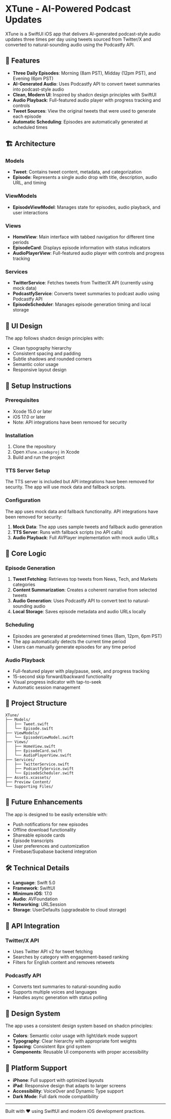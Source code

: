 # XTune - AI-Powered Podcast Updates

XTune is a SwiftUI iOS app that delivers AI-generated podcast-style audio updates three times per day using tweets sourced from Twitter/X and converted to natural-sounding audio using the Podcastfy API.

## 🚀 Features

- **Three Daily Episodes**: Morning (8am PST), Midday (12pm PST), and Evening (6pm PST)
- **AI-Generated Audio**: Uses Podcastfy API to convert tweet summaries into podcast-style audio
- **Clean, Modern UI**: Inspired by shadcn design principles with SwiftUI
- **Audio Playback**: Full-featured audio player with progress tracking and controls
- **Tweet Sources**: View the original tweets that were used to generate each episode
- **Automatic Scheduling**: Episodes are automatically generated at scheduled times

## 🏗️ Architecture

### Models
- **Tweet**: Contains tweet content, metadata, and categorization
- **Episode**: Represents a single audio drop with title, description, audio URL, and timing

### ViewModels
- **EpisodeViewModel**: Manages state for episodes, audio playback, and user interactions

### Views
- **HomeView**: Main interface with tabbed navigation for different time periods
- **EpisodeCard**: Displays episode information with status indicators
- **AudioPlayerView**: Full-featured audio player with controls and progress tracking

### Services
- **TwitterService**: Fetches tweets from Twitter/X API (currently using mock data)
- **PodcastfyService**: Converts tweet summaries to podcast audio using Podcastfy API
- **EpisodeScheduler**: Manages episode generation timing and local storage

## 📱 UI Design

The app follows shadcn design principles with:
- Clean typography hierarchy
- Consistent spacing and padding
- Subtle shadows and rounded corners
- Semantic color usage
- Responsive layout design

## 🔧 Setup Instructions

### Prerequisites
- Xcode 15.0 or later
- iOS 17.0 or later
- Note: API integrations have been removed for security

### Installation
1. Clone the repository
2. Open `XTune.xcodeproj` in Xcode
3. Build and run the project

### TTS Server Setup
The TTS server is included but API integrations have been removed for security. The app will use mock data and fallback scripts.

### Configuration
The app uses mock data and fallback functionality. API integrations have been removed for security:

1. **Mock Data**: The app uses sample tweets and fallback audio generation
2. **TTS Server**: Runs with fallback scripts (no API calls)
3. **Audio Playback**: Full AVPlayer implementation with mock audio URLs

## 🎯 Core Logic

### Episode Generation
1. **Tweet Fetching**: Retrieves top tweets from News, Tech, and Markets categories
2. **Content Summarization**: Creates a coherent narrative from selected tweets
3. **Audio Generation**: Uses Podcastfy API to convert text to natural-sounding audio
4. **Local Storage**: Saves episode metadata and audio URLs locally

### Scheduling
- Episodes are generated at predetermined times (8am, 12pm, 6pm PST)
- The app automatically detects the current time period
- Users can manually generate episodes for any time period

### Audio Playback
- Full-featured player with play/pause, seek, and progress tracking
- 15-second skip forward/backward functionality
- Visual progress indicator with tap-to-seek
- Automatic session management

## 📂 Project Structure

```
XTune/
├── Models/
│   ├── Tweet.swift
│   └── Episode.swift
├── ViewModels/
│   └── EpisodeViewModel.swift
├── Views/
│   ├── HomeView.swift
│   ├── EpisodeCard.swift
│   └── AudioPlayerView.swift
├── Services/
│   ├── TwitterService.swift
│   ├── PodcastfyService.swift
│   └── EpisodeScheduler.swift
├── Assets.xcassets/
├── Preview Content/
└── Supporting Files/
```

## 🔮 Future Enhancements

The app is designed to be easily extensible with:
- Push notifications for new episodes
- Offline download functionality
- Shareable episode cards
- Episode transcripts
- User preferences and customization
- Firebase/Supabase backend integration

## 🛠️ Technical Details

- **Language**: Swift 5.0
- **Framework**: SwiftUI
- **Minimum iOS**: 17.0
- **Audio**: AVFoundation
- **Networking**: URLSession
- **Storage**: UserDefaults (upgradeable to cloud storage)

## 📝 API Integration

### Twitter/X API
- Uses Twitter API v2 for tweet fetching
- Searches by category with engagement-based ranking
- Filters for English content and removes retweets

### Podcastfy API
- Converts text summaries to natural-sounding audio
- Supports multiple voices and languages
- Handles async generation with status polling

## 🎨 Design System

The app uses a consistent design system based on shadcn principles:
- **Colors**: Semantic color usage with light/dark mode support
- **Typography**: Clear hierarchy with appropriate font weights
- **Spacing**: Consistent 8px grid system
- **Components**: Reusable UI components with proper accessibility

## 📱 Platform Support

- **iPhone**: Full support with optimized layouts
- **iPad**: Responsive design that adapts to larger screens
- **Accessibility**: VoiceOver and Dynamic Type support
- **Dark Mode**: Full dark mode compatibility

---

Built with ❤️ using SwiftUI and modern iOS development practices. 